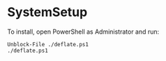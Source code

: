 # SystemSetup

To install, open PowerShell as Administrator and run:

    Unblock-File ./deflate.ps1
    ./deflate.ps1
